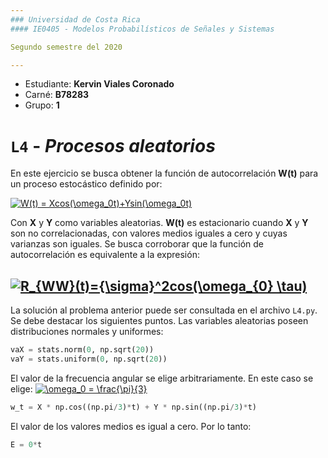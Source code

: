 ```yaml
---
### Universidad de Costa Rica
#### IE0405 - Modelos Probabilísticos de Señales y Sistemas

Segundo semestre del 2020

---
```

* Estudiante: **Kervin Viales Coronado**
* Carné: **B78283**
* Grupo: **1**

# `L4` - *Procesos aleatorios*

En este ejercicio se busca obtener la función de autocorrelación **W(t)** para un proceso estocástico definido por:

<a href="https://www.codecogs.com/eqnedit.php?latex=W(t)&space;=&space;Xcos(\omega_0t)&plus;Ysin(\omega_0t)" target="_blank"><img src="https://latex.codecogs.com/gif.latex?W(t)&space;=&space;Xcos(\omega_0t)&plus;Ysin(\omega_0t)" title="W(t) = Xcos(\omega_0t)+Ysin(\omega_0t)" /></a>

Con **X** y **Y** como variables aleatorias. **W(t)** es estacionario cuando **X** y **Y** son no correlacionadas, con valores medios iguales a cero y cuyas varianzas son iguales. Se busca corroborar que la función de autocorrelación es equivalente a la expresión:

<a href="https://www.codecogs.com/eqnedit.php?latex=R_{WW}(t)={\sigma}^2cos(\omega_{0}&space;\tau)" target="_blank"><img src="https://latex.codecogs.com/gif.latex?R_{WW}(t)={\sigma}^2cos(\omega_{0}&space;\tau)" title="R_{WW}(t)={\sigma}^2cos(\omega_{0} \tau)" /></a>
---

La solución al problema anterior puede ser consultada en el archivo `L4.py`. Se debe destacar los siguientes puntos.
Las variables aleatorias poseen distribuciones normales y uniformes:
```python
vaX = stats.norm(0, np.sqrt(20))
vaY = stats.uniform(0, np.sqrt(20))
```
El valor de la frecuencia angular se elige arbitrariamente. En este caso se elige:
<a href="https://www.codecogs.com/eqnedit.php?latex=\omega_0&space;=&space;\frac{\pi}{3}" target="_blank"><img src="https://latex.codecogs.com/gif.latex?\omega_0&space;=&space;\frac{\pi}{3}" title="\omega_0 = \frac{\pi}{3}" /></a>
```python
w_t = X * np.cos((np.pi/3)*t) + Y * np.sin((np.pi/3)*t)
```
El valor de los valores medios es igual a cero. Por lo tanto: 
```python
E = 0*t
```
